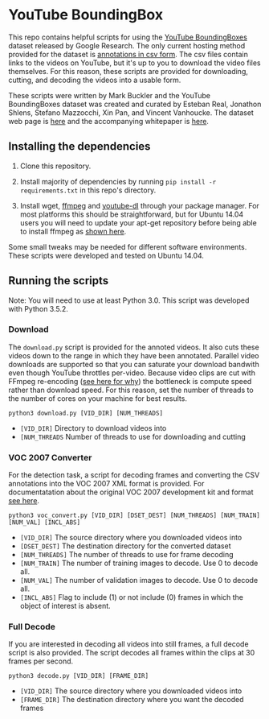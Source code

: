 # YouTube BoundingBox

This repo contains helpful scripts for using the [YouTube BoundingBoxes](
https://research.google.com/youtube-bb/index.html) dataset released by Google
Research. The only current hosting method provided for the dataset is
[annotations in csv form](https://research.google.com/youtube-bb/download.html).
The csv files contain links to the videos on YouTube, but it's up to you to
download the video files themselves. For this reason, these scripts are provided
for downloading, cutting, and decoding the videos into a usable form.

These scripts were written by Mark Buckler and the YouTube BoundingBoxes dataset
was created and curated by Esteban Real, Jonathon Shlens, Stefano Mazzocchi, Xin
Pan, and Vincent Vanhoucke. The dataset web page is
[here](https://research.google.com/youtube-bb/index.html) and the accompanying
whitepaper is [here](https://arxiv.org/abs/1702.00824).

## Installing the dependencies

1. Clone this repository.

2. Install majority of dependencies by running 
`pip install -r requirements.txt` in this repo's directory.

3. Install wget, [ffmpeg](https://ffmpeg.org/) and 
[youtube-dl](https://github.com/rg3/youtube-dl) through your package 
manager. For most platforms this should be straightforward, but for 
Ubuntu 14.04 users you will need to update your apt-get repository 
before being able to install ffmpeg as [shown
here](https://www.faqforge.com/linux/how-to-install-ffmpeg-on-ubuntu-14-04/).

Some small tweaks may be needed for different software environments.
These scripts were developed and tested on Ubuntu 14.04.

## Running the scripts

Note: You will need to use at least Python 3.0. This script was developed with Python 3.5.2.

### Download

The `download.py` script is provided for the annoted videos. It also
cuts these videos down to the range in which they have been
annotated. Parallel video downloads are supported so that you can
saturate your download bandwith even though YouTube throttles per-video. Because
video clips are cut with FFmpeg re-encoding ([see here for
why](http://www.markbuckler.com/post/cutting-ffmpeg/)) the bottleneck is
compute speed rather than download speed. For this reason, set the number of
threads to the number of cores on your machine for best results.

	python3 download.py [VID_DIR] [NUM_THREADS]

- `[VID_DIR]` Directory to download videos into
- `[NUM_THREADS` Number of threads to use for downloading and cutting

### VOC 2007 Converter

For the detection task, a script for decoding frames and converting
the CSV annotations into the VOC 2007 XML format is provided. For
documentatation about the original VOC 2007 development kit and format [see
here](http://host.robots.ox.ac.uk/pascal/VOC/voc2007/devkit_doc_07-Jun-2007.pdf).

	python3 voc_convert.py [VID_DIR] [DSET_DEST] [NUM_THREADS] [NUM_TRAIN] [NUM_VAL] [INCL_ABS]


- `[VID_DIR]` The source directory where you downloaded videos into
- `[DSET_DEST]` The destination directory for the converted dataset
- `[NUM_THREADS]` The number of threads to use for frame decoding
- `[NUM_TRAIN]` The number of training images to decode. Use 0 to decode all.
- `[NUM_VAL]` The number of validation images to decode. Use 0 to decode all.
- `[INCL_ABS]` Flag to include (1) or not include (0) frames in which the object
   of interest is absent.

### Full Decode

If you are interested in decoding all videos into still frames, a full decode
script is also provided. The script decodes all frames within the clips at 30
frames per second.

	python3 decode.py [VID_DIR] [FRAME_DIR]

- `[VID_DIR]` The source directory where you downloaded videos into
- `[FRAME_DIR]` The destination directory where you want the decoded frames
